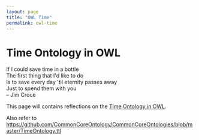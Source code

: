 ```yaml
---
layout: page
title: "OWL Time"
permalink: owl-time
---
```

# Time Ontology in OWL
<p class="quote">
    If I could save time in a bottle<br />
    The first thing that I'd like to do<br />
    Is to save every day 'til eternity passes away<br />
    Just to spend them with you<br />
    <span style="font-style:normal;">&ndash; Jim Croce</span>
</p>

This page will contains reflections on the [Time Ontology in OWL](https://www.w3.org/TR/owl-time/).

Also refer to https://github.com/CommonCoreOntology/CommonCoreOntologies/blob/master/TimeOntology.ttl
